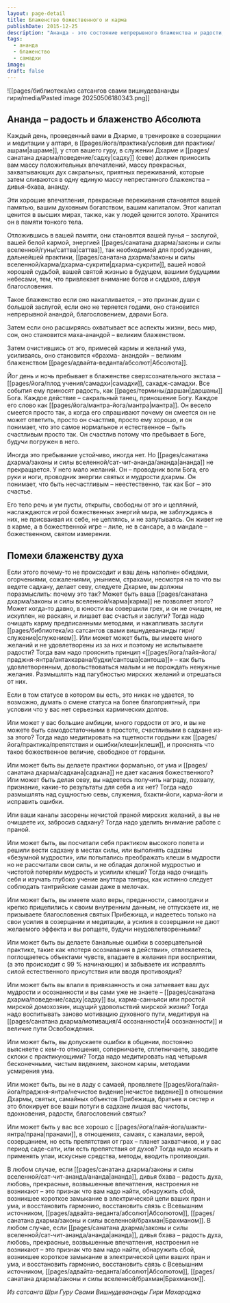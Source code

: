 ```yaml
---
layout: page-detail
title: Блаженство божественного и карма
publishDate: 2015-12-25
description: "Ананда - это состояние непрерывного блаженства и радости, возникающее при жизни в Дхарме, медитации, служении и общении с Гуру. Это духовный капитал, который накапливается как заслуга и становится благословением, ведущим к маха-ананде - великому блаженству Абсолюта. Если ананда не возникает, это сигнал к поиску и устранению внутренних препятствий: неочищенной кармы, неудовлетворённых желаний, гордыни, формальности в практике, нечистой праны, недостатка веры или ошибок в общении."
tags:
  - ананда
  - блаженство
  - самадхи
image: 
draft: false
---
```

![[pages/библиотека/из сатсангов свами вишнудевананды гири/media/Pasted image 20250506180343.png]]
## Ананда – радость и блаженство Абсолюта

Каждый день, проведенный вами в Дхарме, в тренировке в созерцании и медитации у алтаря, в [[pages/йога/практика/условия для практики/ашрам|ашраме]], у стоп вашего гуру, в служении Дхарме и [[pages/санатана дхарма/поведение/садху|садху]] (севе) должен приносить вам массу положительных впечатлений, массу прекрасных, захватывающих дух сакральных, приятных переживаний, которые затем сливаются в одну единую массу непрестанного блаженства – дивья-бхава, ананду.

Эти хорошие впечатления, прекрасные переживания становятся вашей памятью, вашим духовным богатством, вашим капиталом. Этот капитал ценится в высших мирах, также, как у людей ценится золото. Хранится он в памяти тонкого тела.

Отложившись в вашей памяти, они становятся вашей пунья – заслугой, вашей белой кармой, энергией [[pages/санатана дхарма/законы и силы вселенной/гуны/саттва|саттва]], так необходимой для пробуждения, дальнейшей практики, [[pages/санатана дхарма/законы и силы вселенной/карма/дхарма-сукрити|дхарма-сукрити]], вашей новой хорошей судьбой, вашей святой жизнью в будущем, вашими будущими небесами, тем, что привлекает внимание богов и сиддхов, даруя благословения.

Такое блаженство если оно накапливается, – это признак души с большой заслугой, если оно не теряется годами, оно становится непрерывной анандой, благословением, дарами Бога.

Затем если оно расширяясь охватывает все аспекты жизни, весь мир, сон, оно становится маха-анандой – великим блаженством.

Затем очистившись от эго, примесей кармы и желаний ума, усиливаясь, оно становится «брахма- анандой» – великим блаженством [[pages/адвайта-веданта/абсолют|Абсолюта]].

Йог день и ночь пребывает в блаженстве сверхсознательного экстаза – [[pages/йога/плод учения/самадхи|самадхи]], сахадж-самадхи. Все события ему приносят радость, как [[pages/термины/даршан|даршаны]] Бога. Каждое действие – сакральный танец, приношение Богу. Каждое его слово как [[pages/йога/мантра-йога/мантра|мантра]]. Он весело смеется просто так, а когда его спрашивают почему он смеется он не может ответить, просто он счастлив, просто ему хорошо, и он понимает, что это самое нормальное и естественное – быть счастливым просто так. Он счастлив потому что пребывает в Боге, будучи погружен в него.

Иногда это пребывание устойчиво, иногда нет. Но [[pages/санатана дхарма/законы и силы вселенной/сат-чит-ананда/ананда|ананда]] не прекращается. У него мало желаний. Он – проводник воли Бога, его руки и ноги, проводник энергии святых и мудрости дхармы. Он понимает, что быть несчастливым – неестественно, так как Бог – это счастье. 

Его тело речь и ум пусты, открыты, свободны от эго и цепляний, наслаждаются игрой божественных энергий мира, не заблуждаясь в них, не присваивая их себе, не цепляясь, и не запутываясь. Он живет не в карме, а в божественной игре – лиле, не в сансаре, а в мандале – божественном, святом измерении.

## Помехи блаженству духа

Если этого почему-то не происходит и ваш день наполнен обидами, огорчениями, сожалениями, унынием, страхами, несмотря на то что вы ведете садхану, делает севу, следуете Дхарме, вы должны поразмыслить: почему это так? Может быть ваша [[pages/санатана дхарма/законы и силы вселенной/карма|карма]] не позволяет этого? Может когда-то давно, в юности вы совершили грех, и он не очищен, не искуплен, не раскаян, и лишает вас счастья и заслуги? Тогда надо очищать карму предписанными методами, и накапливать заслуги [[pages/библиотека/из сатсангов свами вишнудевананды гири/служение|служением]]. Или может может быть, вы имеете много желаний и не удовлетворены из за них и поэтому не испытываете радости? Тогда вам надо прояснить принцип «[[pages/йога/лайя-йога/праджня-янтра/антахкарана/будхи/сантоша|сантоша]]» – как быть удовлетворенным, довольствоваться малым и не порождать ненужные желания. Размышлять над пагубностью мирских желаний и отрешаться от них.

Если в том статусе в котором вы есть, это никак не удается, то возможно, думать о смене статуса на более благоприятный, при условии что у вас нет серьезных кармических долгов.

Или может у вас большие амбиции, много гордости от эго, и вы не можете быть самодостаточными в простоте, счастливыми в садхане из-за этого? Тогда надо медитировать на тщетности гордыни как [[pages/йога/практика/препятствия и ошибки/клеши|клеши]], и прояснять что такое божественное величие, свободное от гордыни.

Или может быть вы делаете практики формально, от ума и [[pages/санатана дхарма/садхана|садхана]] не дает касания божественного? Или может быть делая севу, вы надеетесь получить награду, похвалу, признание, какие-то результаты для себя а их нет? Тогда надо размышлять над сущностью севы, служения, бхакти-йоги, карма-йоги и исправить ошибки.

Или ваши каналы засорены нечистой праной мирских желаний, а вы не очищаете их, забросив садхану? Тогда надо уделить внимание работе с праной.

Или может быть, вы посчитали себя практиком высокого полета и решили вести садхану в местах силы, или выполнять садханы «безумной мудрости», или попытались преображать клеши в мудрости но не рассчитали свои силы, и не обладая должной мудростью и чистотой потеряли мудрость и усилили клеши? Тогда надо очищать себя и изучать глубоко учение ануттара тантры, как истинно следует соблюдать тантрийские самаи даже в мелочах.

Или может быть, вы имеете мало веры, преданности, самоотдачи и крепко прицепились к своим внутренним данным, не отпускаете их, не призываете благословения святых Прибежища, и надеетесь только на свои усилия в созерцании и медитации, а усилия в созерцании не дают желаемого эффекта и вы ропщете, будучи неудовлетворенными?

Или может быть вы делаете банальные ошибки в созерцательной практике, такие как «потеря осознавания в действии», отвлекаетесь, поглощаетесь объектами чувств, впадаете в желания при восприятии, (а это происходит с 99 % начинающих) и забываете их исправлять силой естественного присутствия или вводя противоядия?

Или может быть вы впали в привязанность и она затмевает ваш дух мудрости и осознанности и вы сами уже не знаете – [[pages/санатана дхарма/поведение/садху|садху]] вы, карма-санньяси или простой мирской домохозяин, ищущий удовольствий мирской жизни? Тогда надо воспитывать заново мотивацию духовного пути, медитируя на [[pages/санатана дхарма/мотивация/4 осознанности|4 осознанности]] и величие пути Освобождения.

Или может быть, вы допускаете ошибки в общении, постоянно выясняете с кем-то отношения, соперничаете, сплетничаете, заводите склоки с практикующими? Тогда надо медитировать над четырьмя бесконечными, чистым видением, законом кармы, методами усмирения ума.

Или может быть, вы не в ладу с самаей, проявляете [[pages/йога/лайя-йога/праджня-янтра/нечистое видение|нечистое видение]] в отношении Дхармы, святых, самайных объектов Прибежища, братьев и сестер и это блокирует все ваши потуги в садхане лишая вас чистоты, вдохновения, радости, благословений святых?

Или может быть у вас все хорошо с [[pages/йога/лайя-йога/шакти-янтра/прана|пранами]], в отношениях, самаях, с каналами, верой, созерцанием, но есть препятствия от грах – планет захватчиков, и у вас период саде-сати, или есть препятствия от духов? Тогда надо искать и применять упаи, искусные средства, методы, вводить противоядия.

В любом случае, если [[pages/санатана дхарма/законы и силы вселенной/сат-чит-ананда/ананда|ананда]], дивья бхава – радость духа, любовь, прекрасные, возвышенные впечатления, настроения не возникают – это признак что вам надо найти, обнаружить сбой, возникшее короткое замыкание в электрической цепи ваших пран и ума, и восстановить гармонию, восстановить связь с Всевышним источником, [[pages/адвайта-веданта/абсолют|Абсолютом]], [[pages/санатана дхарма/законы и силы вселенной/брахман|Брахманом]].
В любом случае, если [[pages/санатана дхарма/законы и силы вселенной/сат-чит-ананда/ананда|ананда]], дивья бхава – радость духа, любовь, прекрасные, возвышенные впечатления, настроения не возникают – это признак что вам надо найти, обнаружить сбой, возникшее короткое замыкание в электрической цепи ваших пран и ума, и восстановить гармонию, восстановить связь с Всевышним источником, [[pages/адвайта-веданта/абсолют|Абсолютом]], [[pages/санатана дхарма/законы и силы вселенной/брахман|Брахманом]].

*Из сатсанга Шри Гуру Свами Вишнудевананды Гири Махараджа*